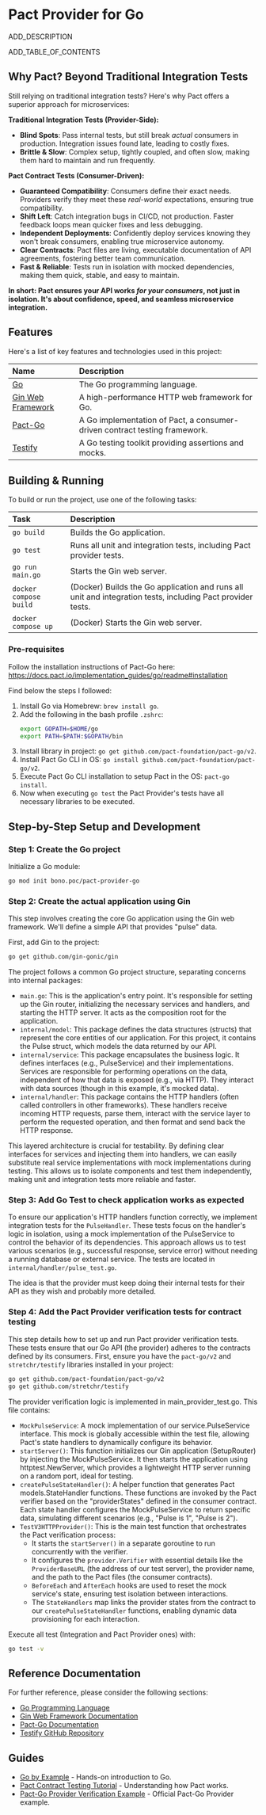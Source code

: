 # Pact Provider for Go

ADD_DESCRIPTION

ADD_TABLE_OF_CONTENTS

## Why Pact? Beyond Traditional Integration Tests

Still relying on traditional integration tests? Here's why Pact offers a superior approach for microservices:

**Traditional Integration Tests (Provider-Side):**
*   **Blind Spots**: Pass internal tests, but still break *actual* consumers in production. Integration issues found late, leading to costly fixes.
*   **Brittle & Slow**: Complex setup, tightly coupled, and often slow, making them hard to maintain and run frequently.

**Pact Contract Tests (Consumer-Driven):**
*   **Guaranteed Compatibility**: Consumers define their exact needs. Providers verify they meet these *real-world* expectations, ensuring true compatibility.
*   **Shift Left**: Catch integration bugs in CI/CD, not production. Faster feedback loops mean quicker fixes and less debugging.
*   **Independent Deployments**: Confidently deploy services knowing they won't break consumers, enabling true microservice autonomy.
*   **Clear Contracts**: Pact files are living, executable documentation of API agreements, fostering better team communication.
*   **Fast & Reliable**: Tests run in isolation with mocked dependencies, making them quick, stable, and easy to maintain.

**In short: Pact ensures your API works *for your consumers*, not just in isolation. It's about confidence, speed, and seamless microservice integration.**

## Features

Here's a list of key features and technologies used in this project:

| Name                                                      | Description                                                                |
|:----------------------------------------------------------|:---------------------------------------------------------------------------|
| [Go](https://go.dev/)                                     | The Go programming language.                                               |
| [Gin Web Framework](https://gin-gonic.com/)               | A high-performance HTTP web framework for Go.                              |
| [Pact-Go](https://docs.pact.io/implementation_guides/go/) | A Go implementation of Pact, a consumer-driven contract testing framework. |
| [Testify](https://github.com/stretchr/testify)            | A Go testing toolkit providing assertions and mocks.                       |

## Building & Running

To build or run the project, use one of the following tasks:

| Task                   | Description                                                                                                |
|:-----------------------|:-----------------------------------------------------------------------------------------------------------|
| `go build`             | Builds the Go application.                                                                                 |
| `go test`              | Runs all unit and integration tests, including Pact provider tests.                                        |
| `go run main.go`       | Starts the Gin web server.                                                                                 |
| `docker compose build` | (Docker) Builds the Go application and runs all unit and integration tests, including Pact provider tests. |
| `docker compose up`    | (Docker) Starts the Gin web server.                                                                        |

### Pre-requisites

Follow the installation instructions of Pact-Go here: https://docs.pact.io/implementation_guides/go/readme#installation 

Find below the steps I followed:
1. Install Go via Homebrew: `brew install go`.
2. Add the following in the bash profile `.zshrc`:
    ```bash
   export GOPATH=$HOME/go
   export PATH=$PATH:$GOPATH/bin
   ```
3. Install library in project: `go get github.com/pact-foundation/pact-go/v2`.
4. Install Pact Go CLI in OS: `go install github.com/pact-foundation/pact-go/v2`.
5. Execute Pact Go CLI installation to setup Pact in the OS: `pact-go install`.
6. Now when executing `go test` the Pact Provider's tests have all necessary libraries to be executed.

## Step-by-Step Setup and Development

### Step 1: Create the Go project

Initialize a Go module:
```bash
go mod init bono.poc/pact-provider-go
```

### Step 2: Create the actual application using Gin

This step involves creating the core Go application using the Gin web framework. We'll define a simple API that provides "pulse" data.

First, add Gin to the project:
```bash
go get github.com/gin-gonic/gin
```
The project follows a common Go project structure, separating concerns into internal packages:
* `main.go`: This is the application's entry point. It's responsible for setting up the Gin router, initializing the necessary services and handlers, and starting the HTTP server. It acts as the composition root for the application.
* `internal/model`: This package defines the data structures (structs) that represent the core entities of our application. For this project, it contains the Pulse struct, which models the data returned by our API.
* `internal/service`: This package encapsulates the business logic. It defines interfaces (e.g., PulseService) and their implementations. Services are responsible for performing operations on the data, independent of how that data is exposed (e.g., via HTTP). They interact with data sources (though in this example, it's mocked data).
* `internal/handler`: This package contains the HTTP handlers (often called controllers in other frameworks). These handlers receive incoming HTTP requests, parse them, interact with the service layer to perform the requested operation, and then format and send back the HTTP response.

This layered architecture is crucial for testability. By defining clear interfaces for services and injecting them into handlers, we can easily substitute real service implementations with mock implementations during testing. This allows us to isolate components and test them independently, making unit and integration tests more reliable and faster.

### Step 3: Add Go Test to check application works as expected

To ensure our application's HTTP handlers function correctly, we implement integration tests for the `PulseHandler`. These tests focus on the handler's logic in isolation, using a mock implementation of the PulseService to control the behavior of its dependencies. This approach allows us to test various scenarios (e.g., successful response, service error) without needing a running database or external service.
The tests are located in `internal/handler/pulse_test.go`.

The idea is that the provider must keep doing their internal tests for their API as they wish and probably more detailed.

### Step 4: Add the Pact Provider verification tests for contract testing

This step details how to set up and run Pact provider verification tests. These tests ensure that our Go API (the provider) adheres to the contracts defined by its consumers.
First, ensure you have the `pact-go/v2` and `stretchr/testify` libraries installed in your project:
```bash
go get github.com/pact-foundation/pact-go/v2
go get github.com/stretchr/testify
```
The provider verification logic is implemented in main_provider_test.go. This file contains:
* `MockPulseService`: A mock implementation of our service.PulseService interface. This mock is globally accessible within the test file, allowing Pact's state handlers to dynamically configure its behavior.
* `startServer()`: This function initializes our Gin application (SetupRouter) by injecting the MockPulseService. It then starts the application using httptest.NewServer, which provides a lightweight HTTP server running on a random port, ideal for testing.
* `createPulseStateHandler()`: A helper function that generates Pact models.StateHandler functions. These functions are invoked by the Pact verifier based on the "providerStates" defined in the consumer contract. Each state handler configures the MockPulseService to return specific data, simulating different scenarios (e.g., "Pulse is 1", "Pulse is 2").
* `TestV3HTTPProvider()`: This is the main test function that orchestrates the Pact verification process:
  * It starts the `startServer()` in a separate goroutine to run concurrently with the verifier.
  * It configures the `provider.Verifier` with essential details like the `ProviderBaseURL` (the address of our test server), the provider name, and the path to the Pact files (the consumer contracts).
  * `BeforeEach` and `AfterEach` hooks are used to reset the mock service's state, ensuring test isolation between interactions.
  * The `StateHandlers` map links the provider states from the contract to our `createPulseStateHandler` functions, enabling dynamic data provisioning for each interaction.

Execute all test (Integration and Pact Provider ones) with:
```bash
go test -v
```

## Reference Documentation
For further reference, please consider the following sections:
* [Go Programming Language](https://go.dev/doc/) 
* [Gin Web Framework Documentation](https://gin-gonic.com/en/docs/) 
* [Pact-Go Documentation](https://docs.pact.io/implementation_guides/go) 
* [Testify GitHub Repository](https://github.com/stretchr/testify)

## Guides

* [Go by Example](https://gobyexample.com/) - Hands-on introduction to Go.
* [Pact Contract Testing Tutorial](https://docs.pact.io/getting_started/how_pact_works) - Understanding how Pact works.
* [Pact-Go Provider Verification Example](https://github.com/pact-foundation/pact-go/blob/master/examples/provider_test.go) - Official Pact-Go Provider example.
